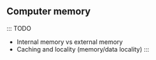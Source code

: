 
## Computer memory

::: TODO
- Internal memory vs external memory
- Caching and locality (memory/data locality)
:::

